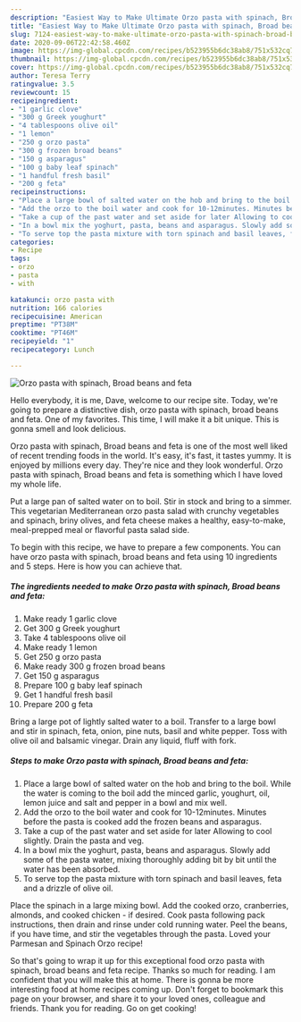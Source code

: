 ```yaml
---
description: "Easiest Way to Make Ultimate Orzo pasta with spinach, Broad beans and feta"
title: "Easiest Way to Make Ultimate Orzo pasta with spinach, Broad beans and feta"
slug: 7124-easiest-way-to-make-ultimate-orzo-pasta-with-spinach-broad-beans-and-feta
date: 2020-09-06T22:42:58.460Z
image: https://img-global.cpcdn.com/recipes/b523955b6dc38ab8/751x532cq70/orzo-pasta-with-spinach-broad-beans-and-feta-recipe-main-photo.jpg
thumbnail: https://img-global.cpcdn.com/recipes/b523955b6dc38ab8/751x532cq70/orzo-pasta-with-spinach-broad-beans-and-feta-recipe-main-photo.jpg
cover: https://img-global.cpcdn.com/recipes/b523955b6dc38ab8/751x532cq70/orzo-pasta-with-spinach-broad-beans-and-feta-recipe-main-photo.jpg
author: Teresa Terry
ratingvalue: 3.5
reviewcount: 15
recipeingredient:
- "1 garlic clove"
- "300 g Greek youghurt"
- "4 tablespoons olive oil"
- "1 lemon"
- "250 g orzo pasta"
- "300 g frozen broad beans"
- "150 g asparagus"
- "100 g baby leaf spinach"
- "1 handful fresh basil"
- "200 g feta"
recipeinstructions:
- "Place a large bowl of salted water on the hob and bring to the boil. While the water is coming to the boil add the minced garlic, youghurt, oil, lemon juice and salt and pepper in a bowl and mix well."
- "Add the orzo to the boil water and cook for 10-12minutes. Minutes before the pasta is cooked add the frozen beans and asparagus."
- "Take a cup of the past water and set aside for later Allowing to cool slightly. Drain the pasta and veg."
- "In a bowl mix the yoghurt, pasta, beans and asparagus. Slowly add some of the pasta water, mixing thoroughly adding bit by bit until the water has been absorbed."
- "To serve top the pasta mixture with torn spinach and basil leaves, feta and a drizzle of olive oil."
categories:
- Recipe
tags:
- orzo
- pasta
- with

katakunci: orzo pasta with 
nutrition: 166 calories
recipecuisine: American
preptime: "PT38M"
cooktime: "PT46M"
recipeyield: "1"
recipecategory: Lunch

---
```



![Orzo pasta with spinach, Broad beans and feta](https://img-global.cpcdn.com/recipes/b523955b6dc38ab8/751x532cq70/orzo-pasta-with-spinach-broad-beans-and-feta-recipe-main-photo.jpg)

Hello everybody, it is me, Dave, welcome to our recipe site. Today, we're going to prepare a distinctive dish, orzo pasta with spinach, broad beans and feta. One of my favorites. This time, I will make it a bit unique. This is gonna smell and look delicious.

Orzo pasta with spinach, Broad beans and feta is one of the most well liked of recent trending foods in the world. It's easy, it's fast, it tastes yummy. It is enjoyed by millions every day. They're nice and they look wonderful. Orzo pasta with spinach, Broad beans and feta is something which I have loved my whole life.

Put a large pan of salted water on to boil. Stir in stock and bring to a simmer. This vegetarian Mediterranean orzo pasta salad with crunchy vegetables and spinach, briny olives, and feta cheese makes a healthy, easy-to-make, meal-prepped meal or flavorful pasta salad side.


To begin with this recipe, we have to prepare a few components. You can have orzo pasta with spinach, broad beans and feta using 10 ingredients and 5 steps. Here is how you can achieve that.

<!--inarticleads1-->

##### The ingredients needed to make Orzo pasta with spinach, Broad beans and feta:

1. Make ready 1 garlic clove
1. Get 300 g Greek youghurt
1. Take 4 tablespoons olive oil
1. Make ready 1 lemon
1. Get 250 g orzo pasta
1. Make ready 300 g frozen broad beans
1. Get 150 g asparagus
1. Prepare 100 g baby leaf spinach
1. Get 1 handful fresh basil
1. Prepare 200 g feta


Bring a large pot of lightly salted water to a boil. Transfer to a large bowl and stir in spinach, feta, onion, pine nuts, basil and white pepper. Toss with olive oil and balsamic vinegar. Drain any liquid, fluff with fork. 

<!--inarticleads2-->

##### Steps to make Orzo pasta with spinach, Broad beans and feta:

1. Place a large bowl of salted water on the hob and bring to the boil. While the water is coming to the boil add the minced garlic, youghurt, oil, lemon juice and salt and pepper in a bowl and mix well.
1. Add the orzo to the boil water and cook for 10-12minutes. Minutes before the pasta is cooked add the frozen beans and asparagus.
1. Take a cup of the past water and set aside for later Allowing to cool slightly. Drain the pasta and veg.
1. In a bowl mix the yoghurt, pasta, beans and asparagus. Slowly add some of the pasta water, mixing thoroughly adding bit by bit until the water has been absorbed.
1. To serve top the pasta mixture with torn spinach and basil leaves, feta and a drizzle of olive oil.


Place the spinach in a large mixing bowl. Add the cooked orzo, cranberries, almonds, and cooked chicken - if desired. Cook pasta following pack instructions, then drain and rinse under cold running water. Peel the beans, if you have time, and stir the vegetables through the pasta. Loved your Parmesan and Spinach Orzo recipe! 

So that's going to wrap it up for this exceptional food orzo pasta with spinach, broad beans and feta recipe. Thanks so much for reading. I am confident that you will make this at home. There is gonna be more interesting food at home recipes coming up. Don't forget to bookmark this page on your browser, and share it to your loved ones, colleague and friends. Thank you for reading. Go on get cooking!
